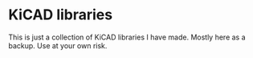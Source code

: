 # KiCAD libraries
This is just a collection of KiCAD libraries I have made.  Mostly here as a backup. Use at your own risk.
